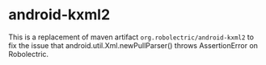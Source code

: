 android-kxml2
=============

This is a replacement of maven artifact `org.robolectric/android-kxml2` to fix the issue that android.util.Xml.newPullParser() throws AssertionError on Robolectric.
